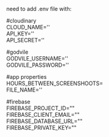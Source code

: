 need to add .env file with:

#cloudinary  
CLOUD_NAME=''  
API_KEY=''  
API_SECRET=''  

#godvile  
GODVILE_USERNAME=''  
GODVILE_PASSWORD=''  

#app properties  
HOURS_BETWEEN_SCREENSHOOTS=  
FILE_NAME=''  

#firebase  
FIREBASE_PROJECT_ID=""  
FIREBASE_CLIENT_EMAIL=""  
FIREBASE_DATABASE_URL=""  
FIREBASE_PRIVATE_KEY=""  
